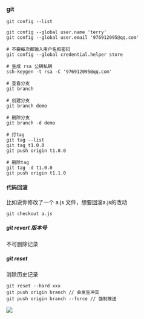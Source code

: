 ### git

```shell
git config --list

git config --global user.name 'terry'
git config --global user.email '976912095@qq.com'

# 不要每次都输入用户名和密码
git config --global credential.helper store

# 生成 rsa 公钥私钥
ssh-keygen -t rsa -C '976912095@qq.com'

# 查看分支
git branch

# 创建分支
git branch demo

# 删除分支
git branch -d demo

# 打tag
git tag --list
git tag t1.0.0
git push origin t1.0.0

# 删除tag
git tag -d t1.0.0
git push origin t1.1.0

```

#### 代码回滚

比如说你修改了一个 a.js 文件，想要回滚a.js的改动

`git checkout a.js`



##### git revert 版本号

不可删除记录



##### git reset 

消除历史记录

```
git reset --hard xxx
git push origin branch // 会发生冲突
git push origin branch --force // 强制推送
```





![](https://imgkr2.cn-bj.ufileos.com/95bd668b-4530-461a-ab8b-f8d52c674b25.png?UCloudPublicKey=TOKEN_8d8b72be-579a-4e83-bfd0-5f6ce1546f13&Signature=o3CLIDjPDfS6a9pyh8TjJZ46UDI%253D&Expires=1608348499)

 

